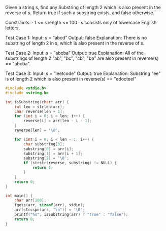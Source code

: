 Given a string s, find any Substring of length 2 which is also present in the reverse of s. Return true if such a substring exists, and false otherwise. 

Constraints: · 1 <= s.length <= 100 · s consists only of lowercase English letters. 

Test Case 1: 
Input: s = “abcd” 
Output: false
Explanation: There is no substring of length 2 in s, which is also present in the reverse of s. 

Test Case 2: 
Input: s = “abcba” 
Output: true 
Explanation: All of the substrings of length 2 "ab", "bc", "cb", "ba" are also present in reverse(s) == "abcba". 

Test Case 3: 
Input: s = “leetcode”
Output: true 
Explanation: Substring "ee" is of length 2 which is also present in reverse(s) == "edocteel"


```c
#include <stdio.h>
#include <string.h>

int isSubstring(char* arr) {
    int len = strlen(arr);
    char reverse[len + 1];
    for (int i = 0; i < len; i++) {
        reverse[i] = arr[len - i - 1];
    }
    reverse[len] = '\0';

    for (int i = 0; i < len - 1; i++) {
        char substring[3];
        substring[0] = arr[i];
        substring[1] = arr[i + 1];
        substring[2] = '\0';
        if (strstr(reverse, substring) != NULL) {
            return 1;
        }
    }
    return 0;
}

int main() {
    char arr[100];
    fgets(arr, sizeof(arr), stdin);
    arr[strcspn(arr, "\n")] = '\0';
    printf("%s", isSubstring(arr) ? "true" : "false");
    return 0;
}
```